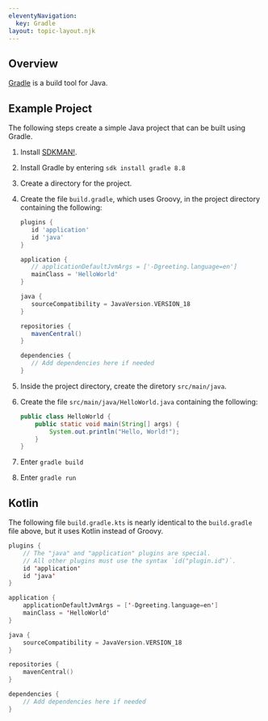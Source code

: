 ```yaml
---
eleventyNavigation:
  key: Gradle
layout: topic-layout.njk
---
```


## Overview

<a href="https://gradle.org" target="_blank">Gradle</a>
is a build tool for Java.

## Example Project

The following steps create a simple Java project that can be built using Gradle.

1. Install <a href="https://sdkman.io" target="_blank">SDKMAN!</a>.

1. Install Gradle by entering `sdk install gradle 8.8`

1. Create a directory for the project.

1. Create the file `build.gradle`, which uses Groovy,
   in the project directory containing the following:

   ```groovy
   plugins {
      id 'application'
      id 'java'
   }

   application {
      // applicationDefaultJvmArgs = ['-Dgreeting.language=en']
      mainClass = 'HelloWorld'
   }

   java {
      sourceCompatibility = JavaVersion.VERSION_18
   }

   repositories {
      mavenCentral()
   }

   dependencies {
      // Add dependencies here if needed
   }
   ```

1. Inside the project directory, create the diretory `src/main/java`.

1. Create the file `src/main/java/HelloWorld.java` containing the following:

   ```java
   public class HelloWorld {
       public static void main(String[] args) {
           System.out.println("Hello, World!");
       }
   }
   ```

1. Enter `gradle build`

1. Enter `gradle run`

## Kotlin

The following file `build.gradle.kts` is nearly identical to the `build.gradle` file above, but it uses Kotlin instead of Groovy.

```kotlin
plugins {
    // The "java" and "application" plugins are special.
    // All other plugins must use the syntax `id("plugin.id")`.
    id 'application'
    id 'java'
}

application {
    applicationDefaultJvmArgs = ['-Dgreeting.language=en']
    mainClass = 'HelloWorld'
}

java {
    sourceCompatibility = JavaVersion.VERSION_18
}

repositories {
    mavenCentral()
}

dependencies {
    // Add dependencies here if needed
}
```
